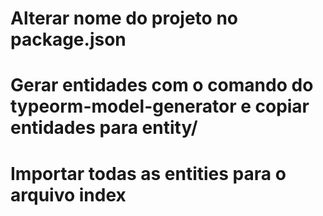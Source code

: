 # Alterar nome do projeto no package.json

# Gerar entidades com o comando do typeorm-model-generator e copiar entidades para entity/

# Importar todas as entities para o arquivo index

